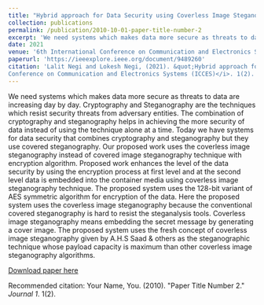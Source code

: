 ```yaml
---
title: "Hybrid approach for Data Security using Coverless Image Steganography with AES"
collection: publications
permalink: /publication/2010-10-01-paper-title-number-2
excerpt: 'We need systems which makes data more secure as threats to data are increasing day by day. Cryptography and Steganography are the techniques which resist security threats from adversary entities. The combination of cryptography and steganography helps in achieving the more security of data instead of using the technique alone at a time. Today we have systems for data security that combines cryptography and steganography but they use covered steganography. Our proposed work uses the coverless image steganography instead of covered image steganography technique with encryption algorithm. Proposed work enhances the level of the data security by using the encryption process at first level and at the second level data is embedded into the container media using coverless image steganography technique. The proposed system uses the 128-bit variant of AES symmetric algorithm for encryption of the data. Here the proposed system uses the coverless image steganography because the conventional covered steganography is hard to resist the steganalysis tools. Coverless image steganography means embedding the secret message by generating a cover image. The proposed system uses the fresh concept of coverless image steganography given by A.H.S Saad & others as the steganographic technique whose payload capacity is maximum than other coverless image steganography algorithms.'
date: 2021
venue: '6th International Conference on Communication and Electronics Systems (ICCES)'
paperurl: 'https://ieeexplore.ieee.org/document/9489260'
citation: 'Lalit Negi and Lokesh Negi, (2021). &quot;Hybrid approach for Data Security using Coverless Image Steganography with AES.&quot; <i>6th International
Conference on Communication and Electronics Systems (ICCES)</i>. 1(2).'
---
```

We need systems which makes data more secure as threats to data are increasing day by day. Cryptography and Steganography are the techniques which resist security threats from adversary entities. The combination of cryptography and steganography helps in achieving the more security of data instead of using the technique alone at a time. Today we have systems for data security that combines cryptography and steganography but they use covered steganography. Our proposed work uses the coverless image steganography instead of covered image steganography technique with encryption algorithm. Proposed work enhances the level of the data security by using the encryption process at first level and at the second level data is embedded into the container media using coverless image steganography technique. The proposed system uses the 128-bit variant of AES symmetric algorithm for encryption of the data. Here the proposed system uses the coverless image steganography because the conventional covered steganography is hard to resist the steganalysis tools. Coverless image steganography means embedding the secret message by generating a cover image. The proposed system uses the fresh concept of coverless image steganography given by A.H.S Saad & others as the steganographic technique whose payload capacity is maximum than other coverless image steganography algorithms.

[Download paper here](https://ieeexplore.ieee.org/document/9489260)

Recommended citation: Your Name, You. (2010). "Paper Title Number 2." <i>Journal 1</i>. 1(2).
